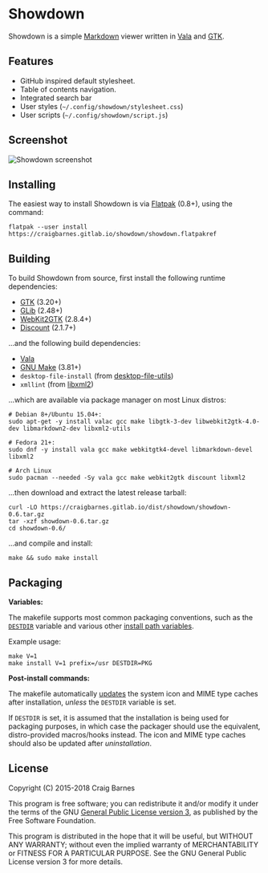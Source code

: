 Showdown
========

Showdown is a simple [Markdown] viewer written in [Vala] and [GTK].

Features
--------

* GitHub inspired default stylesheet.
* Table of contents navigation.
* Integrated search bar
* User styles (`~/.config/showdown/stylesheet.css`)
* User scripts (`~/.config/showdown/script.js`)

Screenshot
----------

![Showdown screenshot](https://craigbarnes.bitbucket.io/img/showdown.png)

Installing
----------

The easiest way to install Showdown is via [Flatpak] (0.8+), using the command:

    flatpak --user install https://craigbarnes.gitlab.io/showdown/showdown.flatpakref

Building
--------

To build Showdown from source, first install the following runtime
dependencies:

* [GTK] (3.20+)
* [GLib] (2.48+)
* [WebKit2GTK] (2.8.4+)
* [Discount] (2.1.7+)

...and the following build dependencies:

* [Vala]
* [GNU Make] (3.81+)
* `desktop-file-install` (from [desktop-file-utils])
* `xmllint` (from [libxml2])

...which are available via package manager on most Linux distros:

    # Debian 8+/Ubuntu 15.04+:
    sudo apt-get -y install valac gcc make libgtk-3-dev libwebkit2gtk-4.0-dev libmarkdown2-dev libxml2-utils

    # Fedora 21+:
    sudo dnf -y install vala gcc make webkitgtk4-devel libmarkdown-devel libxml2

    # Arch Linux
    sudo pacman --needed -Sy vala gcc make webkit2gtk discount libxml2

...then download and extract the latest release tarball:

    curl -LO https://craigbarnes.gitlab.io/dist/showdown/showdown-0.6.tar.gz
    tar -xzf showdown-0.6.tar.gz
    cd showdown-0.6/

...and compile and install:

    make && sudo make install

Packaging
---------

**Variables:**

The makefile supports most common packaging conventions, such as the
[`DESTDIR`] variable and various other [install path variables].

Example usage:

    make V=1
    make install V=1 prefix=/usr DESTDIR=PKG

**Post-install commands:**

The makefile automatically [updates][POSTINSTALL] the system icon and
MIME type caches after installation, *unless* the `DESTDIR` variable is
set.

If `DESTDIR` is set, it is assumed that the installation is being used
for packaging purposes, in which case the packager should use the
equivalent, distro-provided macros/hooks instead. The icon and MIME
type caches should also be updated after *uninstallation*.

License
-------

Copyright (C) 2015-2018 Craig Barnes

This program is free software; you can redistribute it and/or modify it
under the terms of the GNU [General Public License version 3], as published
by the Free Software Foundation.

This program is distributed in the hope that it will be useful, but
WITHOUT ANY WARRANTY; without even the implied warranty of
MERCHANTABILITY or FITNESS FOR A PARTICULAR PURPOSE. See the GNU General
Public License version 3 for more details.


[General Public License version 3]: https://www.gnu.org/licenses/gpl-3.0.html
[Markdown]: https://en.wikipedia.org/wiki/Markdown
[Vala]: https://wiki.gnome.org/Projects/Vala
[GTK]: https://www.gtk.org/
[GLib]: https://developer.gnome.org/glib/
[GNU Make]: https://www.gnu.org/software/make/
[Discount]: http://www.pell.portland.or.us/~orc/Code/discount/
[WebKit2GTK]: https://webkitgtk.org/
[Flatpak]: http://flatpak.org/
[desktop-file-utils]: https://www.freedesktop.org/wiki/Software/desktop-file-utils/
[libxml2]: http://www.xmlsoft.org/
[`DESTDIR`]: https://www.gnu.org/prep/standards/html_node/DESTDIR.html
[install path variables]: https://github.com/craigbarnes/showdown/blob/master/GNUmakefile#L9-L15
[POSTINSTALL]: https://github.com/craigbarnes/showdown/blob/master/GNUmakefile#L21-L25
